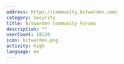 ```yaml
---
address: https://community.bitwarden.com/
category: Security
title: Bitwarden Community Forums
description: ""
userCount: 18130
icon: bitwarden.png
activity: high
language: en
---
```

